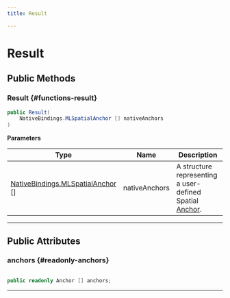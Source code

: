 ```yaml
---
title: Result

---
```


# Result










## Public Methods

###  Result {#functions-result}

```csharp
public Result(
    NativeBindings.MLSpatialAnchor [] nativeAnchors
)
```


**Parameters**

| Type | Name  | Description  | 
|--|--|--|
| [NativeBindings.MLSpatialAnchor](/versioned_docs/version-03-Jan-2023/unity-api/api/UnityEngine.XR.MagicLeap/MLAnchors/NativeBindings/UnityEngine.XR.MagicLeap.MLAnchors.NativeBindings.MLSpatialAnchor.md) [] |nativeAnchors|A structure representing a user-defined Spatial [Anchor](/versioned_docs/version-03-Jan-2023/unity-api/api/UnityEngine.XR.MagicLeap/MLAnchors/UnityEngine.XR.MagicLeap.MLAnchors.Anchor.md). |






-----------

## Public Attributes

### anchors {#readonly-anchors}

```csharp

public readonly Anchor [] anchors;

```






-----------

